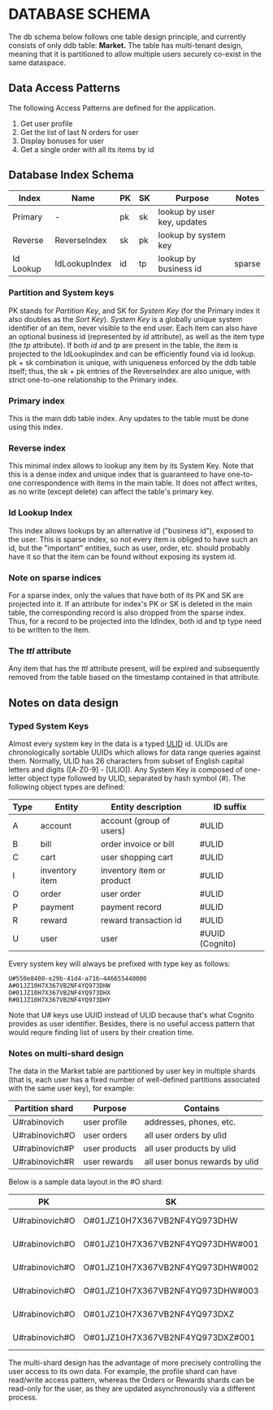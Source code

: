 # DATABASE SCHEMA

The db schema below follows one table design principle, and currently consists of only ddb table: **Market.** The table has multi-tenant design, meaning that it is partitioned to allow multiple users securely co-exist in the same dataspace.

## Data Access Patterns

The following Access Patterns are defined for the application.

1. Get user profile
2. Get the list of last N orders for user
3. Display bonuses for user
4. Get a single order with all its items by id

## Database Index Schema

| Index     | Name          | PK | SK | Purpose                     | Notes  |
|-----------|---------------|----|----|-----------------------------|--------|
| Primary   | -             | pk | sk | lookup by user key, updates |        |
| Reverse   | ReverseIndex  | sk | pk | lookup by system key        |        |
| Id Lookup | IdLookupIndex | id | tp | lookup by business id       | sparse |

### Partition and System keys
PK stands for *Partition Key*, and SK for *System Key* (for the Primary index it also doubles as the *Sort Key*). *System Key* is a globally unique system identifier of an item, never visible to the end user. Each item can also have an optional business id (represented by *id* attribute), as well as the item type (the *tp* attribute). If both *id* and *tp* are present in the table, the item is projected to the IdLookupIndex and can be efficiently found via id lookup.
pk + sk combination is unique, with uniqueness enforced by the ddb table itself; thus, the sk + pk entries of the ReverseIndex are also unique, with strict one-to-one relationship to the Primary index.

### Primary index
This is the main ddb table index. Any updates to the table must be done using this index.

### Reverse index
This minimal index allows to lookup any item by its System Key. Note that this is a dense index and unique index that is guaranteed to have one-to-one correspondence with items in the main table. It does not affect writes, as no write (except delete) can affect the table's primary key.

### Id Lookup Index
This index allows lookups by an alternative id ("business id"), exposed to the user. This is sparse index, so not every item is obliged to have such an id, but the "important" entities, such as user, order, etc. should probably have it so that the item can be found without exposing its system id.

### Note on sparse indices
For a sparse index, only the values that have both of its PK and SK are projected into it. If an attribute for index's PK or SK is deleted in the main table, the corresponding record is also dropped from the sparse index. Thus, for a record to be projected into the IdIndex, both id and tp type need to be written to the item. 

### The *ttl* attribute
Any item that has the *ttl* attribute present, will be expired and subsequently removed from the table based on the timestamp contained in that attribute.

## Notes on data design

### Typed System Keys
Almost every system key in the data is a typed [ULID](https://github.com/ulid/spec/blob/master/README.md) id. ULIDs are chronologically sortable UUIDs which allows for data range queries against them. Normally, ULID has 26 characters from subset of English capital letters and digits ([A-Z0-9] - [ULIO]). Any System Key is composed of one-letter object type followed by ULID, separated by hash symbol (#). The following object types are defined:

| Type  | Entity         | Entity description        | ID suffix       |
|-------|----------------|---------------------------|-----------------|
| A     | account        | account (group of users)  | #ULID           |
| B     | bill           | order invoice or bill     | #ULID           |
| C     | cart           | user shopping cart        | #ULID           |
| I     | inventory item | inventory item or product | #ULID           |
| O     | order          | user order                | #ULID           |
| P     | payment        | payment record            | #ULID           |
| R     | reward         | reward transaction id     | #ULID           |
| U     | user           | user                      | #UUID (Cognito) |

Every system key will always be prefixed with type key as follows:

    U#550e8400-e29b-41d4-a716–446655440000
    A#01JZ10H7X367VB2NF4YQ973DHW
    O#01JZ10H7X367VB2NF4YQ973DHX
    R#01JZ10H7X367VB2NF4YQ973DHY

Note that U# keys use UUID instead of ULID because that's what Cognito provides as user identifier. Besides, there is no useful access pattern that would requre finding list of users by their creation time. 

### Notes on multi-shard design
The data in the Market table are partitioned by user key in multiple shards (that is, each user has a fixed number of well-defined partitions associated with the same user key), for example:

| Partition shard | Purpose       | Contains                       |
|-----------------|---------------|--------------------------------|
| U#rabinovich    | user profile  | addresses, phones, etc.        |
| U#rabinovich#O  | user orders   | all user orders by ulid        |
| U#rabinovich#P  | user products | all user products by ulid      |
| U#rabinovich#R  | user rewards  | all user bonus rewards by ulid |

Below is a sample data layout in the #O shard:

| PK             | SK                               | Contains       |
|----------------|----------------------------------|----------------|
| U#rabinovich#O | O#01JZ10H7X367VB2NF4YQ973DHW     | order metadata |
| U#rabinovich#O | O#01JZ10H7X367VB2NF4YQ973DHW#001 | order item 1   |
| U#rabinovich#O | O#01JZ10H7X367VB2NF4YQ973DHW#002 | order item 2   |
| U#rabinovich#O | O#01JZ10H7X367VB2NF4YQ973DHW#003 | order item 3   |
| U#rabinovich#O | O#01JZ10H7X367VB2NF4YQ973DXZ     | order metadata |
| U#rabinovich#O | O#01JZ10H7X367VB2NF4YQ973DXZ#001 | order item 1   |

The multi-shard design has the advantage of more precisely controlling the user access to its own data. For example, the profile shard can have read/write access pattern, whereas the Orders or Rewards shards can be read-only for the user, as they are updated asynchronously via a different process.

